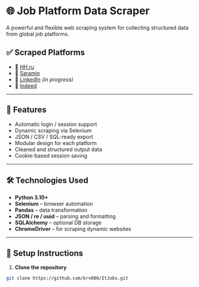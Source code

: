 # 🌐 Job Platform Data Scraper

A powerful and flexible web scraping system for collecting structured data from global job platforms.

## ✅ Scraped Platforms

- 🔹 [HH.ru](https://hh.ru)
- 🔹 [Saramin](https://www.saramin.co.kr)
- 🔹 [LinkedIn](https://www.linkedin.com) *(in progress)*
- 🔹 [Indeed](https://www.indeed.com)


---

## 🚀 Features

- Automatic login / session support
- Dynamic scraping via Selenium
- JSON / CSV / SQL-ready export
- Modular design for each platform
- Cleaned and structured output data
- Cookie-based session saving

---

## 🛠️ Technologies Used

- **Python 3.10+**
- **Selenium** – browser automation
- **Pandas** – data transformation
- **JSON / re / uuid** – parsing and formatting
- **SQLAlchemy** – optional DB storage
- **ChromeDriver** – for scraping dynamic websites

---

## 🔧 Setup Instructions

1. **Clone the repository**

```bash
git clone https://github.com/krv006/ItJobs.git
